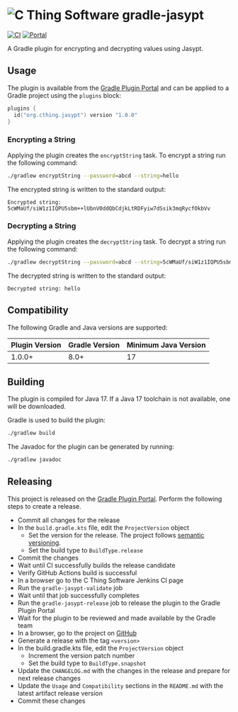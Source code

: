 # ![C Thing Software](https://www.cthing.com/branding/CThingSoftware-57x60.png "C Thing Software") gradle-jasypt

[![CI](https://github.com/cthing/gradle-jasypt/actions/workflows/ci.yml/badge.svg)](https://github.com/cthing/gradle-jasypt/actions/workflows/ci.yml)
[![Portal](https://img.shields.io/gradle-plugin-portal/v/org.cthing.jasypt?label=Plugin%20Portal&logo=gradle)](https://plugins.gradle.org/plugin/org.cthing.jasypt)

A Gradle plugin for encrypting and decrypting values using Jasypt.

## Usage

The plugin is available from the
[Gradle Plugin Portal](https://plugins.gradle.org/plugin/org.cthing.jasypt) and can be
applied to a Gradle project using the `plugins` block:

```kotlin
plugins {
  id("org.cthing.jasypt") version "1.0.0"
}
```

### Encrypting a String

Applying the plugin creates the `encryptString` task. To encrypt a string run the
following command:
```bash
./gradlew encryptString --password=abcd --string=hello
```
The encrypted string is written to the standard output:
```
Encrypted string: 5cWMaUf/siW1z1IQPU5sbm++lUbnV0ddQbCdjkLtRDFyiw7dSsik3mqRycfOkbVv
```

### Decrypting a String

Applying the plugin creates the `decryptString` task. To decrypt a string run the
following command:
```bash
./gradlew decryptString --password=abcd --string=5cWMaUf/siW1z1IQPU5sbm++lUbnV0ddQbCdjkLtRDFyiw7dSsik3mqRycfOkbVv
```
The decrypted string is written to the standard output:
```
Decrypted string: hello
```

## Compatibility

The following Gradle and Java versions are supported:

| Plugin Version | Gradle Version | Minimum Java Version |
|----------------|----------------|----------------------|
| 1.0.0+         | 8.0+           | 17                   |

## Building

The plugin is compiled for Java 17. If a Java 17 toolchain is not available, one will be downloaded.

Gradle is used to build the plugin:
```bash
./gradlew build
```
The Javadoc for the plugin can be generated by running:
```bash
./gradlew javadoc
```

## Releasing

This project is released on the [Gradle Plugin Portal](https://plugins.gradle.org/plugin/org.cthing.gradle-jasypt).
Perform the following steps to create a release.

- Commit all changes for the release
- In the `build.gradle.kts` file, edit the `ProjectVersion` object
    - Set the version for the release. The project follows [semantic versioning](https://semver.org/).
    - Set the build type to `BuildType.release`
- Commit the changes
- Wait until CI successfully builds the release candidate
- Verify GitHub Actions build is successful
- In a browser go to the C Thing Software Jenkins CI page
- Run the `gradle-jasypt-validate` job
- Wait until that job successfully completes
- Run the `gradle-jasypt-release` job to release the plugin to the Gradle Plugin Portal
- Wait for the plugin to be reviewed and made available by the Gradle team
- In a browser, go to the project on [GitHub](https://github.com/cthing/gradle-jasypt)
- Generate a release with the tag `<version>`
- In the build.gradle.kts file, edit the `ProjectVersion` object
    - Increment the version patch number
    - Set the build type to `BuildType.snapshot`
- Update the `CHANGELOG.md` with the changes in the release and prepare for next release changes
- Update the `Usage` and `Compatibility` sections in the `README.md` with the latest artifact release version
- Commit these changes
